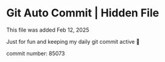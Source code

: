 # Git Auto Commit | Hidden File

This file was added Feb 12, 2025

Just for fun and keeping my daily git commit active 🤪

commit number: 85073
